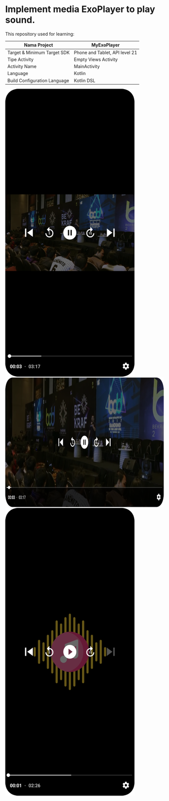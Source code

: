 # Implement media ExoPlayer to play sound.

This repository used for learning:

| Nama Project                  | MyExoPlayer                    |
|-------------------------------|--------------------------------|
| Target & Minimum Target SDK   | Phone and Tablet, API level 21 |
| Tipe Activity                 | Empty Views Activity           | 
| Activity Name                 | MainActivity                   |
| Language                      | Kotlin                         |
| Build Configuration Language  | Kotlin DSL                     |

<img src="preview_1.png" alt="Preview 1" width="411" height="914">
<img src="preview_2.png" alt="Preview 1" width="914" height="411">
<img src="preview_3.png" alt="Preview 1" width="411" height="914">